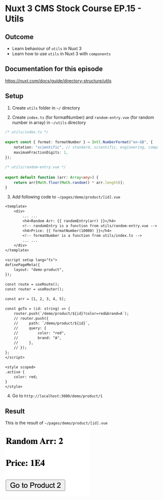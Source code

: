 # Nuxt 3 CMS Stock Course EP.15 - Utils

## Outcome

-   Learn behaviour of `utils` in Nuxt 3
-   Learn how to use `utils` in Nuxt 3 with `components`

## Documentation for this episode

https://nuxt.com/docs/guide/directory-structure/utils

## Setup

1. Create `utils` folder in `~/` directory

2. Create `index.ts` (for formatNumber) and `random-entry.vue` (for random number in array) in `~/utils` directory

```ts
/* utils/index.ts */

export const { format: formatNumber } = Intl.NumberFormat("en-GB", {
    notation: "scientific", // standard, scientific, engineering, compact. You can pick one of these
    maximumFractionDigits: 1,
});
```

```ts
/* utils/random-entry.vue */

export default function (arr: Array<any>) {
    return arr[Math.floor(Math.random() * arr.length)];
}
```

3. Add following code to `~/pages/demo/product/[id].vue`

```vue
<template>
    <div>
        ... ...
        <h4>Random Arr: {{ randomEntry(arr) }}</h4>
        <!-- randomEntry is a function from utils/random-entry.vue -->
        <h4>Price: {{ formatNumber(10000) }}</h4>
        <!-- formatNumber is a function from utils/index.ts -->
        ... ...
    </div>
</template>

<script setup lang="ts">
definePageMeta({
    layout: "demo-product",
});

const route = useRoute();
const router = useRouter();

const arr = [1, 2, 3, 4, 5];

const goTo = (id: string) => {
    router.push(`/demo/product/${id}?color=red&brand=A`);
    // router.push({
    //     path: `/demo/product/${id}`,
    //     query: {
    //         color: "red",
    //         brand: "A",
    //     },
    // });
};
</script>

<style scoped>
.active {
    color: red;
}
</style>
```

4. Go to `http://localhost:3000/demo/product/1`

## Result

This is the result of `~/pages/demo/product/[id].vue`

![Result](../images/ep15/result1.png)
